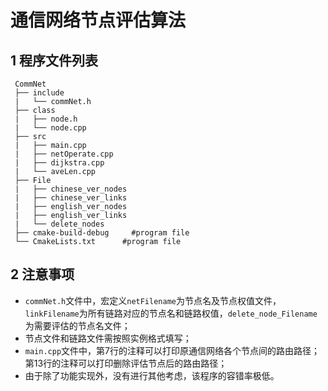 # 通信网络节点评估算法

## 1 程序文件列表

```
 CommNet 
 ├── include
 |	 └── commNet.h
 ├── class
 |	 ├── node.h
 |	 └── node.cpp
 ├── src
 |	 ├── main.cpp
 |	 ├── netOperate.cpp
 |	 ├── dijkstra.cpp
 |	 └── aveLen.cpp
 ├── File
 |	 ├── chinese_ver_nodes
 |	 ├── chinese_ver_links
 |	 ├── english_ver_nodes
 |	 ├── english_ver_links
 |	 └── delete_nodes
 ├── cmake-build-debug	   #program file
 └── CmakeLists.txt		 #program file
```

## 2 注意事项 

- ```commNet.h```文件中，宏定义```netFilename```为节点名及节点权值文件，```linkFilename```为所有链路对应的节点名和链路权值，```delete_node_Filename```为需要评估的节点名文件；
- 节点文件和链路文件需按照实例格式填写；
- ```main.cpp```文件中，第7行的注释可以打印原通信网络各个节点间的路由路径；第13行的注释可以打印删除评估节点后的路由路径；
- 由于除了功能实现外，没有进行其他考虑，该程序的容错率极低。
